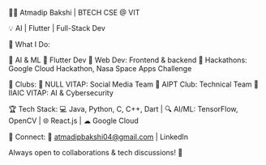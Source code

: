 👨‍💻 Atmadip Bakshi | BTECH CSE @ VIT

💡 AI | Flutter | Full-Stack Dev

🚀 What I Do:

🔹 AI & ML
🔹 Flutter Dev
🔹 Web Dev: Frontend & backend
🔹 Hackathons: Google Cloud Hackathon, Nasa Space Apps Challenge

🎯 Clubs:
🔹 NULL VITAP: Social Media Team
🔹 AIPT Club: Technical Team
🔹 IIAIC VITAP: AI & Cybersecurity

🏆 Tech Stack:
💻 Java, Python, C, C++, Dart | 🔍 AI/ML: TensorFlow, OpenCV | 🌐 React.js | ☁ Google Cloud

📩 Connect:
📧 atmadipbakshi04@gmail.com | LinkedIn

Always open to collaborations & tech discussions! 🚀
